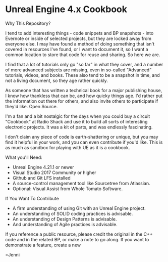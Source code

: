 # Unreal Engine 4.x Cookbook

Why This Repository?

I tend to add interesting things - code snippets and BP snapshots - into Evernote or inside of selected projects, but they are locked away from everyone else. I may have found a method of doing something that isn't covered in resources I've found, or I want to document it, so I want a common location to store that code for reuse and sharing. So here we are.

I find that a lot of tutorials only go "so far" in what they cover, and a number of more advanced subjects are missing, even in so-called "Advanced" tutorials, videos, and books.  These also tend to be a snapshot in time, and not a living document, so they age rather quickly.

As someone that has written a technical book for a major publishing house, I know how thankless that can be, and how quicky things age. I'd rather put the information out there for others, and also invite others to participate if they'd like. Open Source.

I'm a fan and a bit nostalgic for the days when you could buy a circuit "Cookbook" at Radio Shack and use it to build all sorts of interesting electronic projects. It was a kit of parts, and was endlessly fascinating. 

I don't claim any piece of code is earth-shattering or unique, but you may find it helpful in your work, and you can even contribute if you'd like. This is as much as sandbox for playing with UE as it is a cookbook. 

What you'll Need:

* Unreal Engine 4.21.1 or newer
* Visual Studio 2017 Community or higher
* Github and Git LFS installed
* A source-control management tool like Sourcetree from Atlassian.
* Optional: Visual Assist from Whole Tomato Software.

If You Want To Contribute

* A firm understanding of using Git with an Unreal Engine project.
* An understanding of SOLID coding practices is advisable. 
* An understanding of Design Patterns is advisable.
* And understanding of Agile practices is advisable.

If you reference a public resource, please credit the original in the C++ code and in the related BP, or make a note to go along. If you want to demonstrate a feature, create a new 


 =Jenni
